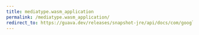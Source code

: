 ```yaml
---
title: mediatype.wasm_application
permalink: /mediatype.wasm_application/
redirect_to: https://guava.dev/releases/snapshot-jre/api/docs/com/google/common/net/MediaType.html#WASM_APPLICATION
---
```

